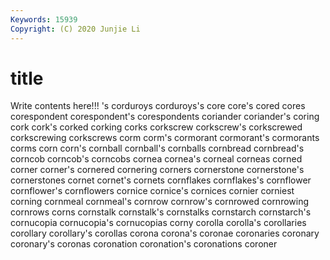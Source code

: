 ```yaml
---
Keywords: 15939
Copyright: (C) 2020 Junjie Li
---
```


# title

Write contents here!!!
's 
corduroys 
corduroys's 
core 
core's 
cored 
cores 
corespondent 
corespondent's 
corespondents
coriander 
coriander's 
coring 
cork 
cork's 
corked 
corking 
corks 
corkscrew 
corkscrew's
corkscrewed 
corkscrewing 
corkscrews 
corm 
corm's 
cormorant 
cormorant's 
cormorants 
corms 
corn
corn's 
cornball 
cornball's 
cornballs 
cornbread 
cornbread's 
corncob 
corncob's 
corncobs 
cornea
cornea's 
corneal 
corneas 
corned 
corner 
corner's 
cornered 
cornering 
corners 
cornerstone
cornerstone's 
cornerstones 
cornet 
cornet's 
cornets 
cornflakes 
cornflakes's 
cornflower 
cornflower's 
cornflowers
cornice 
cornice's 
cornices 
cornier 
corniest 
corning 
cornmeal 
cornmeal's 
cornrow 
cornrow's
cornrowed 
cornrowing 
cornrows 
corns 
cornstalk 
cornstalk's 
cornstalks 
cornstarch 
cornstarch's 
cornucopia
cornucopia's 
cornucopias 
corny 
corolla 
corolla's 
corollaries 
corollary 
corollary's 
corollas 
corona
corona's 
coronae 
coronaries 
coronary 
coronary's 
coronas 
coronation 
coronation's 
coronations 
coroner
